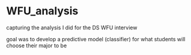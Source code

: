 # WFU_analysis
capturing the analysis I did for the DS WFU interview


goal was to develop a predictive model (classifier) for what students will choose their major to be
